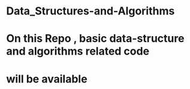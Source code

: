 # Data_Structures-and-Algorithms

# On this Repo , basic data-structure and algorithms related code 

# will be available

